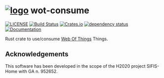 # [![logo](https://github.com/sifis-home/wot/raw/master/assets/wot-rust-icon.svg)](https://docs.rs/wot-consume) wot-consume

[![LICENSE](https://img.shields.io/badge/license-MIT-blue.svg)](LICENSE)
[![Build Status](https://github.com/sifis-home/wot-consume/workflows/wot-consume/badge.svg)](https://github.com/sifis-home/wot-consume/actions)
[![Crates.io](https://img.shields.io/crates/v/wot-consume.svg)](https://crates.io/crates/wot-consume)
[![dependency status](https://deps.rs/repo/github/sifis-home/wot-consume/status.svg)](https://deps.rs/repo/github/sifis-home/wot-consume)
[![Documentation](https://docs.rs/wot-consume/badge.svg)](https://docs.rs/wot-consume/)


Rust crate to use/consume [Web Of Things](https://www.w3.org/WoT/) Things.

## Acknowledgements

This software has been developed in the scope of the H2020 project SIFIS-Home with GA n. 952652.

